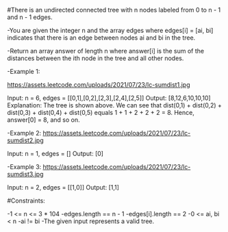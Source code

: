 #There is an undirected connected tree with n nodes labeled from 0 to n - 1 and n - 1 edges.

-You are given the integer n and the array edges where edges[i] = [ai, bi] indicates that there is an edge between nodes ai and bi in the tree.

-Return an array answer of length n where answer[i] is the sum of the distances between the ith node in the tree and all other nodes.

 

-Example 1:

https://assets.leetcode.com/uploads/2021/07/23/lc-sumdist1.jpg

Input: n = 6, edges = [[0,1],[0,2],[2,3],[2,4],[2,5]]
Output: [8,12,6,10,10,10]
Explanation: The tree is shown above.
We can see that dist(0,1) + dist(0,2) + dist(0,3) + dist(0,4) + dist(0,5)
equals 1 + 1 + 2 + 2 + 2 = 8.
Hence, answer[0] = 8, and so on.

-Example 2:
https://assets.leetcode.com/uploads/2021/07/23/lc-sumdist2.jpg


Input: n = 1, edges = []
Output: [0]

-Example 3:
https://assets.leetcode.com/uploads/2021/07/23/lc-sumdist3.jpg

Input: n = 2, edges = [[1,0]]
Output: [1,1]
 

#Constraints:

-1 <= n <= 3 * 104
-edges.length == n - 1
-edges[i].length == 2
-0 <= ai, bi < n
-ai != bi
-The given input represents a valid tree.

